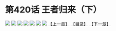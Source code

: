 # 第420话 王者归来（下）
![](https://mhpic.xiaomingtaiji.net/comic/D/斗破苍穹拆分版/420话/1.jpg-zymk.middle.webp)
![](https://mhpic.xiaomingtaiji.net/comic/D/斗破苍穹拆分版/420话/2.jpg-zymk.middle.webp)
![](https://mhpic.xiaomingtaiji.net/comic/D/斗破苍穹拆分版/420话/3.jpg-zymk.middle.webp)
![](https://mhpic.xiaomingtaiji.net/comic/D/斗破苍穹拆分版/420话/4.jpg-zymk.middle.webp)
![](https://mhpic.xiaomingtaiji.net/comic/D/斗破苍穹拆分版/420话/5.jpg-zymk.middle.webp)
![](https://mhpic.xiaomingtaiji.net/comic/D/斗破苍穹拆分版/420话/6.jpg-zymk.middle.webp)
![](https://mhpic.xiaomingtaiji.net/comic/D/斗破苍穹拆分版/420话/7.jpg-zymk.middle.webp)
[【上一章】](./419.md)
[【目录】](./README.md)
[【下一章】](./421.md)
